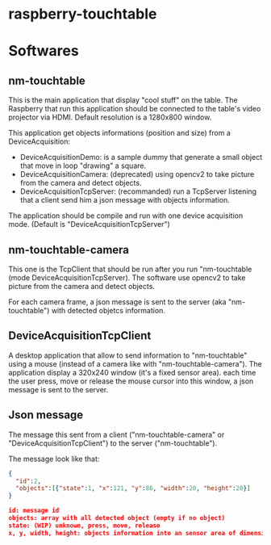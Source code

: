 raspberry-touchtable
====================

# Softwares

## nm-touchtable

This is the main application that display "cool stuff" on the table. The Raspberry that run this application should be connected to the table's video projector via HDMI. Default resolution is a 1280x800 window.

This application get objects informations (position and size) from a DeviceAcquisition:
* DeviceAcquisitionDemo: is a sample dummy that generate a small object that move in loop "drawing" a square.
* DeviceAcquisitionCamera: (deprecated) using opencv2 to take picture from the camera and detect objects.
* DeviceAcquisitionTcpServer: (recommanded) run a TcpServer listening that a client send him a json message with objects information.

The application should be compile and run with one device acquisition mode. (Default is "DeviceAcquisitionTcpServer")

## nm-touchtable-camera

This one is the TcpClient that should be run after you run "nm-touchtable (mode DeviceAcquisitionTcpServer).
The software use opencv2 to take picture from the camera and detect objects.

For each camera frame, a json message is sent to the server (aka "nm-touchtable") with detected objetcs information.


## DeviceAcquisitionTcpClient

A desktop application that allow to send information to "nm-touchtable" using a mouse (instead of a camera like with "nm-touchtable-camera"). The application display a 320x240 window (it's a fixed sensor area).
each time the user press, move or release the mouse cursor into this window, a json message is sent to the server.

## Json message

The message this sent from a client ("nm-touchtable-camera" or "DeviceAcquisitionTcpClient") to the server ("nm-touchtable").

The message look like that:
```json
{
  "id":2,
  "objects":[{"state":1, "x":121, "y":86, "width":20, "height":20}]
}

id: message id
objects: array with all detected object (empty if no object)
state: (WIP) unknown, press, move, release
x, y, width, height: objects information into an sensor area of dimension 320x240
```


